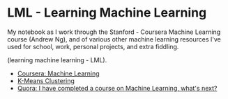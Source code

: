# LML - Learning Machine Learning

My notebook as I work through the Stanford - Coursera Machine Learning course (Andrew Ng), and of various 
other machine learning resources I've used for school, work, personal projects, and extra fiddling.

(learning machine learning - LML).

* [Coursera: Machine Learning](https://www.coursera.org/learn/machine-learning)
* [K-Means Clustering](https://datasciencelab.wordpress.com/2013/12/27/finding-the-k-in-k-means-clustering/)
* [Quora: I have completed a course on Machine Learning, what's next?](https://www.quora.com/I-have-completed-Andrew-Ngs-Coursera-class-on-machine-learning-What-should-I-do-next-What-can-I-do-next)
